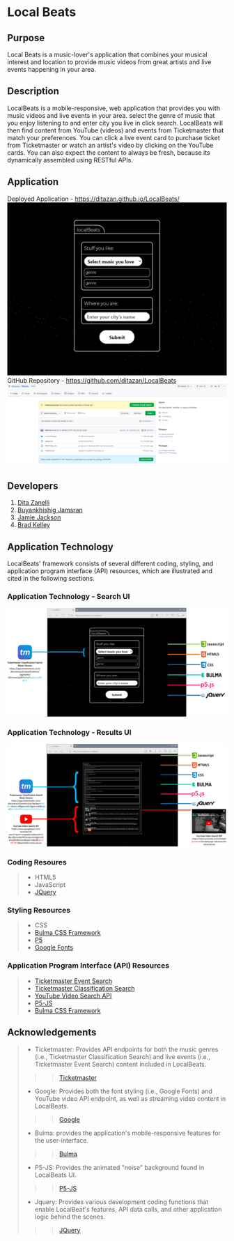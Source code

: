 # Local Beats

## Purpose
Local Beats is a music-lover's application that combines your musical interest and location to provide music videos from great artists and live events happening in your area. 

## Description
 LocalBeats is a mobile-responsive, web application that provides you with music videos and live events in your area. select the genre of music that you enjoy listening to and enter city you live in click search. LocalBeats will then find content from YouTube (videos) and events from Ticketmaster that match your preferences. You can click a live event card to purchase ticket from Ticketmaster or watch an artist's video by clicking on the YouTube cards. You can also expect the content to always be fresh, because its dynamically assembled using RESTful APIs. 

## Application
Deployed Application - https://ditazan.github.io/LocalBeats/
![LocalBeats Deployed](./assets/images/localbeats.png)
GitHub Repository - https://github.com/ditazan/LocalBeats
![LocalBeats Repository](./assets/images/repository.png)

## Developers
1. [Dita Zanelli](https://github.com/ditazan)
2. [Buyankhishig Jamsran](https://github.com/buykajamsran)
2. [Jamie Jackson](https://github.com/JJackson510)
4. [Brad Kelley](https://github.com/bkfleet1)

## Application Technology 
LocalBeats' framework consists of several different coding, styling, and application program interface (API) resources, which are illustrated and cited in the following sections.

### Application Technology - Search UI
![LocalBeats Search Page](./assets/images/architecture-1.png)
### Application Technology - Results UI
![LocalBeats Results Page](./assets/images/architecture-2.png)

### Coding Resoures
> - HTML5
> - JavaScript
> - [JQuery](https://jquery.com/)

### Styling Resources
> - CSS
> - [Bulma CSS Framework](https://bulma.io/)
> - [P5](https://p5js.org/)
> - [Google Fonts](https://fonts.googleapis.com)

### Application Program Interface (API) Resources
> - [Ticketmaster Event Search](https://developer.ticketmaster.com/products-and-docs/apis/discovery-api/v2/#search-events-v2)
> - [Ticketmaster Classification Search](https://developer.ticketmaster.com/products-and-docs/apis/discovery-api/v2/#search-classifications-v2)
> - [YouTube Video Search API](https://developers.google.com/youtube/v3/docs/search/list)
> - [P5-JS](https://p5js.org/) 
> - [Bulma CSS Framework](https://bulma.io/)

## Acknowledgements
> - Ticketmaster: Provides API endpoints for both the music genres (i.e., Ticketmaster Classification Search) and live events (i.e., Ticketmaster Event Search) content included in LocalBeats. 
>>> [Ticketmaster](https://www.ticketmaster.com/)
> - Google: Provides both the font styling (i.e., Google Fonts) and YouTube video API endpoint, as well as streaming video content in LocalBeats. 
>>> [Google](https://www.google.com/)
> - Bulma: provides the application's mobile-responsive features for the user-interface.
>>> [Bulma](https://bulma.io/)
> - P5-JS: Provides the animated "noise" background found in LocalBeats UI.
>>> [P5-JS](https://p5js.org/) 
> - Jquery: Provides various development coding functions that enable LocalBeat's features, API data calls, and other application logic behind the scenes.
>>> [JQuery](https://jquery.com/)


